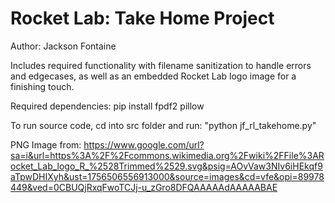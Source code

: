 # Rocket Lab: Take Home Project
Author: Jackson Fontaine

Includes required functionality with filename sanitization to handle errors and edgecases, as well as an embedded Rocket Lab logo image for a finishing touch. 

Required dependencies: pip install fpdf2 pillow

To run source code, cd into src folder and run: "python jf_rl_takehome.py"

PNG Image from: https://www.google.com/url?sa=i&url=https%3A%2F%2Fcommons.wikimedia.org%2Fwiki%2FFile%3ARocket_Lab_logo_R_%2528Trimmed%2529.svg&psig=AOvVaw3NIv6iHEkqf9aTpwDHIXyh&ust=1756506556913000&source=images&cd=vfe&opi=89978449&ved=0CBUQjRxqFwoTCJj-u_zGro8DFQAAAAAdAAAAABAE
